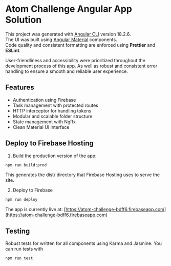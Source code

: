 # Atom Challenge Angular App Solution

This project was generated with [Angular CLI](https://github.com/angular/angular-cli) version 18.2.6.  
The UI was built using [Angular Material](https://material.angular.dev/components/categories) components.  
Code quality and consistent formatting are enforced using **Prettier** and **ESLint**.

User-friendliness and accessibility were prioritized throughout the development process of this app. As well as robust and consistent error handling to ensure a smooth and reliable user experience.

## Features
- Authentication using Firebase
- Task management with protected routes
- HTTP interceptor for handling tokens
- Modular and scalable folder structure
- State management with NgRx
- Clean Material UI interface

## Deploy to Firebase Hosting
1. Build the production version of the app:
```bash
npm run build:prod
```
This generates the dist/ directory that Firebase Hosting uses to serve the site.

2. Deploy to Firebase
```bash
npm run deploy
```

The app is currently live at:
[https://atom-challenge-bdff6.firebaseapp.com](https://atom-challenge-bdff6.firebaseapp.com)

## Testing
Robust tests for written for all components using Karma and Jasmine. You can run tests with
```bash
npm run test
```
